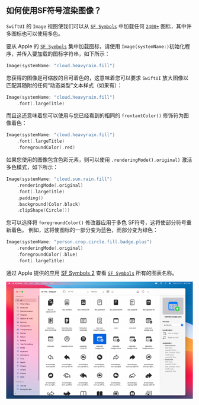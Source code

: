 如何使用SF符号渲染图像？
----

`SwiftUI` 的 `Image` 视图使我们可以从 [`SF Symbols`](https://developer.apple.com/sf-symbols/) 中加载任何 [`2400+`](https://developer.apple.com/design/human-interface-guidelines/sf-symbols/overview/) 图标，其中许多图标也可以使用多色。

要从 Apple 的 [`SF Symbols`](https://developer.apple.com/design/human-interface-guidelines/sf-symbols/overview/) 集中加载图标，请使用 `Image(systemName:)`初始化程序，并传入要加载的图标字符串，如下所示：

```swift
Image(systemName: "cloud.heavyrain.fill")
```

您获得的图像是可缩放的且可着色的，这意味着您可以要求 `SwiftUI` 放大图像以匹配其随附的任何“动态类型”文本样式（如果有）：

```swift
Image(systemName: "cloud.heavyrain.fill")
    .font(.largeTitle)
```

而且这还意味着您可以使用与您已经看到的相同的 `frontantColor()` 修饰符为图像着色：

```swift
Image(systemName: "cloud.heavyrain.fill")
    .font(.largeTitle)
    .foregroundColor(.red)
```

如果您使用的图像包含色彩元素，则可以使用 `.renderingMode().original)` 激活多色模式，如下所示：

```swift
Image(systemName: "cloud.sun.rain.fill")
    .renderingMode(.original)
    .font(.largeTitle)
    .padding()
    .background(Color.black)
    .clipShape(Circle())
```

您可以选择将 `foregroundColor()` 修改器应用于多色 SF符号，这将使部分符号重新着色。 例如，这将使图标的一部分变为蓝色，而部分变为绿色：

```swift
Image(systemName: "person.crop.circle.fill.badge.plus")
    .renderingMode(.original)
    .foregroundColor(.blue)
    .font(.largeTitle)
```

通过 Apple 提供的应用 [SF Symbols 2](https://developer.apple.com/sf-symbols/) 查看 [`SF Symbols`](https://developer.apple.com/sf-symbols/) 所有的图表名称。

![](imgs/1.jpg)